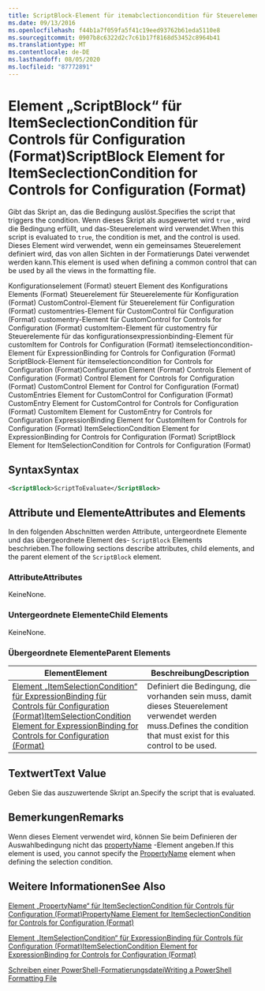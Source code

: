 ```yaml
---
title: ScriptBlock-Element für itemabclectioncondition für Steuerelemente für die Konfiguration (Format) | Microsoft-Dokumentation
ms.date: 09/13/2016
ms.openlocfilehash: f44b1a7f059fa5f41c19eed93762b61eda5110e8
ms.sourcegitcommit: 0907b8c6322d2c7c61b17f8168d53452c8964b41
ms.translationtype: MT
ms.contentlocale: de-DE
ms.lasthandoff: 08/05/2020
ms.locfileid: "87772891"
---
```

# <a name="scriptblock-element-for-itemseclectioncondition-for-controls-for-configuration-format"></a><span data-ttu-id="7692e-102">Element „ScriptBlock“ für ItemSeclectionCondition für Controls für Configuration (Format)</span><span class="sxs-lookup"><span data-stu-id="7692e-102">ScriptBlock Element for ItemSeclectionCondition for Controls for Configuration (Format)</span></span>

<span data-ttu-id="7692e-103">Gibt das Skript an, das die Bedingung auslöst.</span><span class="sxs-lookup"><span data-stu-id="7692e-103">Specifies the script that triggers the condition.</span></span> <span data-ttu-id="7692e-104">Wenn dieses Skript als ausgewertet wird `true` , wird die Bedingung erfüllt, und das-Steuerelement wird verwendet.</span><span class="sxs-lookup"><span data-stu-id="7692e-104">When this script is evaluated to `true`, the condition is met, and the control is used.</span></span> <span data-ttu-id="7692e-105">Dieses Element wird verwendet, wenn ein gemeinsames Steuerelement definiert wird, das von allen Sichten in der Formatierungs Datei verwendet werden kann.</span><span class="sxs-lookup"><span data-stu-id="7692e-105">This element is used when defining a common control that can be used by all the views in the formatting file.</span></span>

<span data-ttu-id="7692e-106">Konfigurationselement (Format) steuert Element des Konfigurations Elements (Format) Steuerelement für Steuerelemente für Konfiguration (Format) CustomControl-Element für Steuerelement für Configuration (Format) customentries-Element für CustomControl für Configuration (Format) customentry-Element für CustomControl for Controls for Configuration (Format) customItem-Element für customentry für Steuerelemente für das konfigurationsexpressionbinding-Element für customItem for Controls for Configuration (Format) itemselectioncondition-Element für ExpressionBinding for Controls for Configuration (Format) ScriptBlock-Element für itemselectioncondition for Controls for Configuration (Format)</span><span class="sxs-lookup"><span data-stu-id="7692e-106">Configuration Element (Format) Controls Element of Configuration (Format) Control Element for Controls for Configuration (Format) CustomControl Element for Control for Configuration (Format) CustomEntries Element for CustomControl for Configuration (Format) CustomEntry Element for CustomControl for Controls for Configuration (Format) CustomItem Element for CustomEntry for Controls for Configuration ExpressionBinding Element for CustomItem for Controls for Configuration (Format) ItemSelectionCondition Element for ExpressionBinding for Controls for Configuration (Format) ScriptBlock Element for ItemSelectionCondition for Controls for Configuration (Format)</span></span>

## <a name="syntax"></a><span data-ttu-id="7692e-107">Syntax</span><span class="sxs-lookup"><span data-stu-id="7692e-107">Syntax</span></span>

```xml
<ScriptBlock>ScriptToEvaluate</ScriptBlock>
```

## <a name="attributes-and-elements"></a><span data-ttu-id="7692e-108">Attribute und Elemente</span><span class="sxs-lookup"><span data-stu-id="7692e-108">Attributes and Elements</span></span>

<span data-ttu-id="7692e-109">In den folgenden Abschnitten werden Attribute, untergeordnete Elemente und das übergeordnete Element des- `ScriptBlock` Elements beschrieben.</span><span class="sxs-lookup"><span data-stu-id="7692e-109">The following sections describe attributes, child elements, and the parent element of the `ScriptBlock` element.</span></span>

### <a name="attributes"></a><span data-ttu-id="7692e-110">Attribute</span><span class="sxs-lookup"><span data-stu-id="7692e-110">Attributes</span></span>

<span data-ttu-id="7692e-111">Keine</span><span class="sxs-lookup"><span data-stu-id="7692e-111">None.</span></span>

### <a name="child-elements"></a><span data-ttu-id="7692e-112">Untergeordnete Elemente</span><span class="sxs-lookup"><span data-stu-id="7692e-112">Child Elements</span></span>

<span data-ttu-id="7692e-113">Keine</span><span class="sxs-lookup"><span data-stu-id="7692e-113">None.</span></span>

### <a name="parent-elements"></a><span data-ttu-id="7692e-114">Übergeordnete Elemente</span><span class="sxs-lookup"><span data-stu-id="7692e-114">Parent Elements</span></span>

|<span data-ttu-id="7692e-115">Element</span><span class="sxs-lookup"><span data-stu-id="7692e-115">Element</span></span>|<span data-ttu-id="7692e-116">Beschreibung</span><span class="sxs-lookup"><span data-stu-id="7692e-116">Description</span></span>|
|-------------|-----------------|
|[<span data-ttu-id="7692e-117">Element „ItemSelectionCondition“ für ExpressionBinding für Controls für Configuration (Format)</span><span class="sxs-lookup"><span data-stu-id="7692e-117">ItemSelectionCondition Element for ExpressionBinding for Controls for Configuration (Format)</span></span>](./itemselectioncondition-element-for-expressionbinding-for-controls-for-configuration-format.md)|<span data-ttu-id="7692e-118">Definiert die Bedingung, die vorhanden sein muss, damit dieses Steuerelement verwendet werden muss.</span><span class="sxs-lookup"><span data-stu-id="7692e-118">Defines the condition that must exist for this control to be used.</span></span>|

## <a name="text-value"></a><span data-ttu-id="7692e-119">Textwert</span><span class="sxs-lookup"><span data-stu-id="7692e-119">Text Value</span></span>

<span data-ttu-id="7692e-120">Geben Sie das auszuwertende Skript an.</span><span class="sxs-lookup"><span data-stu-id="7692e-120">Specify the script that is evaluated.</span></span>

## <a name="remarks"></a><span data-ttu-id="7692e-121">Bemerkungen</span><span class="sxs-lookup"><span data-stu-id="7692e-121">Remarks</span></span>

<span data-ttu-id="7692e-122">Wenn dieses Element verwendet wird, können Sie beim Definieren der Auswahlbedingung nicht das [propertyName](./propertyname-element-for-itemseclectioncondition-for-controls-for-configuration-format.md) -Element angeben.</span><span class="sxs-lookup"><span data-stu-id="7692e-122">If this element is used, you cannot specify the [PropertyName](./propertyname-element-for-itemseclectioncondition-for-controls-for-configuration-format.md) element when defining the selection condition.</span></span>

## <a name="see-also"></a><span data-ttu-id="7692e-123">Weitere Informationen</span><span class="sxs-lookup"><span data-stu-id="7692e-123">See Also</span></span>

[<span data-ttu-id="7692e-124">Element „PropertyName“ für ItemSeclectionCondition für Controls für Configuration (Format)</span><span class="sxs-lookup"><span data-stu-id="7692e-124">PropertyName Element for ItemSeclectionCondition for Controls for Configuration (Format)</span></span>](./propertyname-element-for-itemseclectioncondition-for-controls-for-configuration-format.md)

[<span data-ttu-id="7692e-125">Element „ItemSelectionCondition“ für ExpressionBinding für Controls für Configuration (Format)</span><span class="sxs-lookup"><span data-stu-id="7692e-125">ItemSelectionCondition Element for ExpressionBinding for Controls for Configuration (Format)</span></span>](./itemselectioncondition-element-for-expressionbinding-for-controls-for-configuration-format.md)

[<span data-ttu-id="7692e-126">Schreiben einer PowerShell-Formatierungsdatei</span><span class="sxs-lookup"><span data-stu-id="7692e-126">Writing a PowerShell Formatting File</span></span>](./writing-a-powershell-formatting-file.md)
